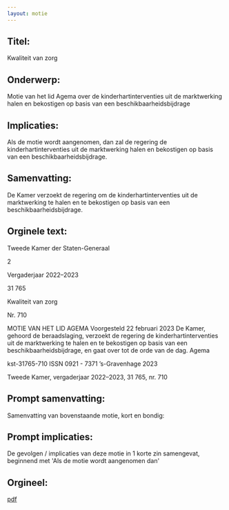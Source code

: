 ```yaml
---
layout: motie
---
```

## Titel:
Kwaliteit van zorg 
## Onderwerp:
Motie van het lid Agema over de kinderhartinterventies uit de marktwerking halen en bekostigen op basis van een beschikbaarheidsbijdrage
## Implicaties:

Als de motie wordt aangenomen, dan zal de regering de kinderhartinterventies uit de marktwerking halen en bekostigen op basis van een beschikbaarheidsbijdrage.
## Samenvatting:

De Kamer verzoekt de regering om de kinderhartinterventies uit de marktwerking te halen en te bekostigen op basis van een beschikbaarheidsbijdrage.
## Orginele text:


Tweede Kamer der Staten-Generaal

2

Vergaderjaar 2022–2023

31 765

Kwaliteit van zorg

Nr. 710

MOTIE VAN HET LID AGEMA
Voorgesteld 22 februari 2023
De Kamer,
gehoord de beraadslaging,
verzoekt de regering de kinderhartinterventies uit de marktwerking te
halen en te bekostigen op basis van een beschikbaarheidsbijdrage,
en gaat over tot de orde van de dag.
Agema

kst-31765-710
ISSN 0921 - 7371
’s-Gravenhage 2023

Tweede Kamer, vergaderjaar 2022–2023, 31 765, nr. 710


## Prompt samenvatting:
Samenvatting van bovenstaande motie, kort en bondig:


## Prompt implicaties:
De gevolgen / implicaties van deze motie in 1 korte zin samengevat, beginnend met 'Als de motie wordt aangenomen dan' 

## Orgineel:
[pdf](https://gegevensmagazijn.tweedekamer.nl/OData/v4/2.0/Document(3cc14f6b-0ec0-4630-9dd7-47851b294943)/resource)
